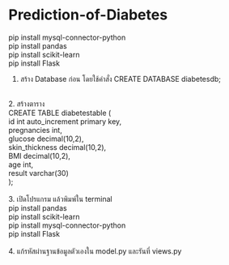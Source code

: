 # Prediction-of-Diabetes

pip install mysql-connector-python <br>
pip install pandas <br>
pip install scikit-learn <br>
pip install Flask <br>

1. สร้าง Database ก่อน โดยใช้คำสั่ง CREATE DATABASE diabetesdb; <br>
<br>
2. สร้างตาราง<br>
CREATE TABLE diabetestable ( <br>
  id int auto_increment primary key, <br>
  pregnancies int, <br>
  glucose decimal(10,2),<br>
  skin_thickness decimal(10,2),<br>
  BMI decimal(10,2),<br>
  age int,<br>
  result varchar(30)<br>
);<br>
<br>
3. เปิดโปรแกรม แล้วพิมพ์ใน terminal<br>
pip install pandas<br>
pip install scikit-learn<br>
pip install mysql-connector-python<br>
pip install Flask<br>
<br>
4. แก้รหัสผ่านฐานข้อมูลตัวเองใน model.py และรันที่ views.py 

